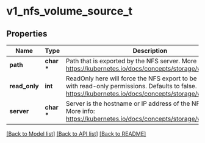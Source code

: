 # v1_nfs_volume_source_t

## Properties
Name | Type | Description | Notes
------------ | ------------- | ------------- | -------------
**path** | **char \*** | Path that is exported by the NFS server. More info: https://kubernetes.io/docs/concepts/storage/volumes#nfs | 
**read_only** | **int** | ReadOnly here will force the NFS export to be mounted with read-only permissions. Defaults to false. More info: https://kubernetes.io/docs/concepts/storage/volumes#nfs | [optional] 
**server** | **char \*** | Server is the hostname or IP address of the NFS server. More info: https://kubernetes.io/docs/concepts/storage/volumes#nfs | 

[[Back to Model list]](../README.md#documentation-for-models) [[Back to API list]](../README.md#documentation-for-api-endpoints) [[Back to README]](../README.md)



